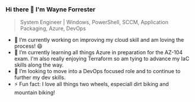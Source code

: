 ### Hi there 👋 I'm Wayne Forrester

> System Engineer | Windows, PowerShell, SCCM, Application Packaging, Azure, DevOps

- 🔭 I’m currently working on improving my cloud skill and am loving the process! 😄 
- 🌱 I’m currently learning all things Azure in preparation for the AZ-104 exam. I'm also really enjoying Terraform so am tying to advance my IaC skills along the way.
- 🤔 I’m looking to move into a DevOps focused role and to continue to further my dev skills.
- ⚡ Fun fact: I love all things two wheels, especiall dirt biking and mountain biking!

<!--
**wayneforrester/wayneforrester** is a ✨ _special_ ✨ repository because its `README.md` (this file) appears on your GitHub profile.

Here are some ideas to get you started:

- 🔭 I’m currently working on ...
- 🌱 I’m currently learning ...
- 👯 I’m looking to collaborate on ...
- 🤔 I’m looking for help with ...
- 💬 Ask me about ...
- 📫 How to reach me: ...
- 😄 Pronouns: ...
- ⚡ Fun fact: ...
-->
